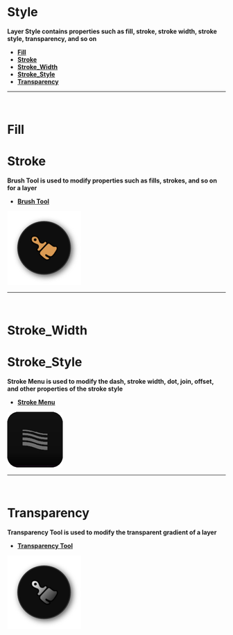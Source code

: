 # **Style**
**Layer Style contains properties such as fill, stroke, stroke width, stroke style, transparency, and so on**
- [**Fill**](#Fill)
- [**Stroke**](#Stroke) 
- [**Stroke_Width**](#Stroke_Width)
- [**Stroke_Style**](#Stroke_Style)
- [**Transparency**](#Transparency)


---
<br/>

# **Fill**
# **Stroke**
**Brush Tool is used to modify properties such as fills, strokes, and so on for a layer**
   - [**Brush Tool**](Tools_BrushTool.md)

![Image](Images/Tools_BrushTool.png)


---
<br/>

# **Stroke_Width**
# **Stroke_Style**
**Stroke Menu is used to modify the dash, stroke width, dot, join, offset, and other properties of the stroke style**
   - [**Stroke Menu**](Menus_StrokeMenu.md)

![Image](Images/Menus_StrokeMenu.png)


---
<br/>

# **Transparency**
**Transparency Tool is used to modify the transparent gradient of a layer**
   - [**Transparency Tool**](Tools_TransparencyTool.md)

![Image](Images/Tools_TransparencyTool.png)
